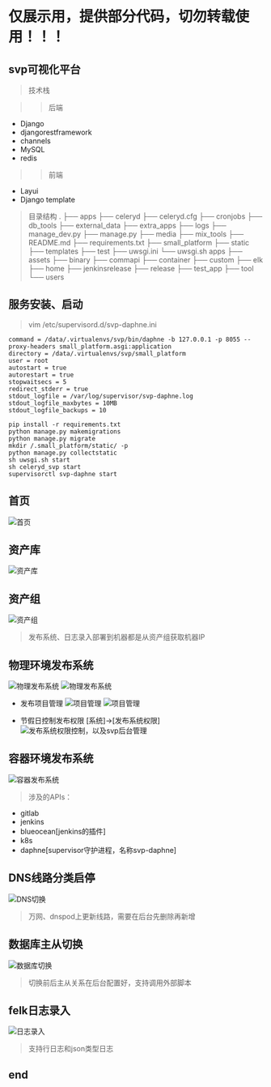 # 仅展示用，提供部分代码，切勿转载使用！！！
## svp可视化平台
> 技术栈

>> 后端
* Django
* djangorestframework
* channels
* MySQL
* redis
>> 前端
* Layui
* Django template

> 目录结构
.
├── apps
├── celeryd
├── celeryd.cfg
├── cronjobs
├── db_tools
├── external_data
├── extra_apps
├── logs
├── manage_dev.py
├── manage.py
├── media
├── mix_tools
├── README.md
├── requirements.txt
├── small_platform
├── static
├── templates
├── test
├── uwsgi.ini
└── uwsgi.sh
apps
├── assets
├── binary
├── commapi
├── container
├── custom
├── elk
├── home
├── jenkinsrelease
├── release
├── test_app
├── tool
└── users

## 服务安装、启动
> vim /etc/supervisord.d/svp-daphne.ini
```
command = /data/.virtualenvs/svp/bin/daphne -b 127.0.0.1 -p 8055 --proxy-headers small_platform.asgi:application
directory = /data/.virtualenvs/svp/small_platform
user = root
autostart = true
autorestart = true
stopwaitsecs = 5
redirect_stderr = true
stdout_logfile = /var/log/supervisor/svp-daphne.log
stdout_logfile_maxbytes = 10MB
stdout_logfile_backups = 10
```
```
pip install -r requirements.txt
python manage.py makemigrations
python manage.py migrate
mkdir /.small_platform/static/ -p
python manage.py collectstatic
sh uwsgi.sh start
sh celeryd_svp start
supervisorctl svp-daphne start
```

## 首页
![首页](https://github.com/FrankDC/svp/blob/master/static/image/svp/home.png)

## 资产库
![资产库](https://github.com/FrankDC/svp/blob/master/static/image/svp/hosts.png)

## 资产组
![资产组](https://github.com/FrankDC/svp/blob/master/static/image/svp/host_group.png)
> 发布系统、日志录入部署到机器都是从资产组获取机器IP

## 物理环境发布系统
![物理发布系统](https://github.com/FrankDC/svp/blob/master/static/image/svp/release_one.png)
![物理发布系统](https://github.com/FrankDC/svp/blob/master/static/image/svp/release_two.png)

* 发布项目管理
![项目管理](https://github.com/FrankDC/svp/blob/master/static/image/svp/release_project1.png)
![项目管理](https://github.com/FrankDC/svp/blob/master/static/image/svp/release_project2.png)

* 节假日控制发布权限 [系统]->[发布系统权限]
![发布系统权限控制，以及svp后台管理](https://github.com/FrankDC/svp/blob/master/static/image/svp/admin.png)

## 容器环境发布系统
![容器发布系统](https://github.com/FrankDC/svp/blob/master/static/image/svp/container_release.png)
> 涉及的APIs：
* gitlab
* jenkins
* blueocean[jenkins的插件]
* k8s
* daphne[supervisor守护进程，名称svp-daphne]

## DNS线路分类启停
![DNS切换](https://github.com/FrankDC/svp/blob/master/static/image/svp/dns_switch.png)
> 万网、dnspod上更新线路，需要在后台先删除再新增

## 数据库主从切换
![数据库切换](https://github.com/FrankDC/svp/blob/master/static/image/svp/db_switch.png)
> 切换前后主从关系在后台配置好，支持调用外部脚本

## felk日志录入
![日志录入](https://github.com/FrankDC/svp/blob/master/static/image/svp/felk.png)
> 支持行日志和json类型日志

## end
